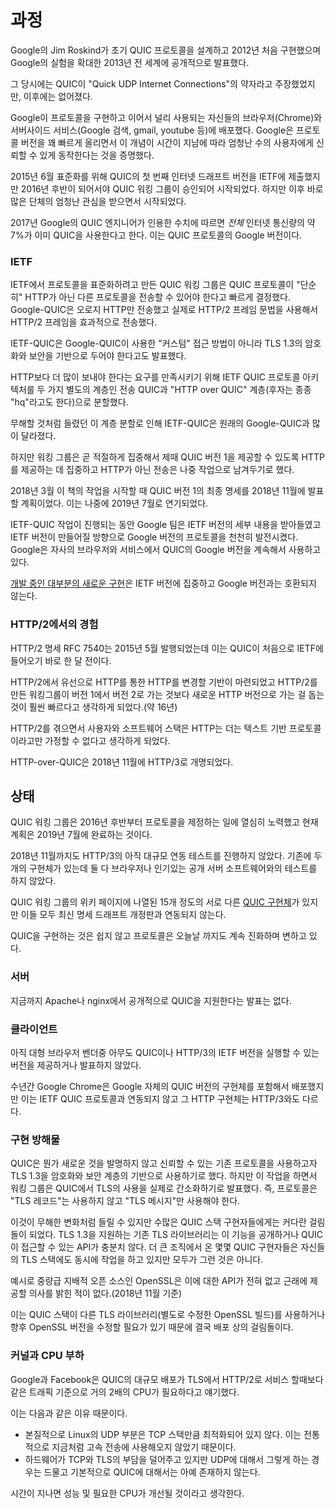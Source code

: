 # 과정



Google의 Jim Roskind가 초기 QUIC 프로토콜을 설계하고 2012년 처음 구현했으며 Google의 실험을 확대한 2013년 전 세계에 공개적으로 발표했다.

그 당시에는 QUIC이 "Quick UDP Internet Connections"의 약자라고 주장했었지만, 이후에는 없어졌다.

Google이 프로토콜을 구현하고 이어서 널리 사용되는 자신들의 브라우저\(Chrome\)와 서버사이드 서비스\(Google 검색, gmail, youtube 등\)에 배포했다. Google은 프로토콜 버전을 꽤 빠르게 올리면서 이 개념이 시간이 지남에 따라 엄청난 수의 사용자에게 신뢰할 수 있게 동작한다는 것을 증명했다.

2015년 6월 표준화를 위해 QUIC의 첫 번째 인터넷 드래프트 버전을 IETF에 제출했지만 2016년 후반이 되어서야 QUIC 워킹 그룹이 승인되어 시작되었다. 하지만 이후 바로 많은 단체의 엄청난 관심을 받으면서 시작되었다.

2017년 Google의 QUIC 엔지니어가 인용한 수치에 따르면 _전체_ 인터넷 통신량의 약 7%가 이미 QUIC을 사용한다고 한다. 이는 QUIC 프로토콜의 Google 버전이다.



### IETF

IETF에서 프로토콜을 표준화하려고 만든 QUIC 워킹 그룹은 QUIC 프로토콜이 "단순히" HTTP가 아닌 다른 프로토콜을 전송할 수 있어야 한다고 빠르게 결정했다. Google-QUIC은 오로지 HTTP만 전송했고 실제로 HTTP/2 프레임 문법을 사용해서 HTTP/2 프레임을 효과적으로 전송했다.

IETF-QUIC은 Google-QUIC이 사용한 "커스텀" 접근 방법이 아니라 TLS 1.3의 암호화와 보안을 기반으로 두어야 한다고도 발표했다.

HTTP보다 더 많이 보내야 한다는 요구를 만족시키기 위해 IETF QUIC 프로토콜 아키텍처를 두 가지 별도의 계층인 전송 QUIC과 "HTTP over QUIC" 계층\(후자는 종종 "hq"라고도 한다\)으로 분할했다.

무해할 것처럼 들렸던 이 계층 분할로 인해 IETF-QUIC은 원래의 Google-QUIC과 많이 달라졌다.

하지만 워킹 그룹은 곧 적절하게 집중해서 제때 QUIC 버전 1을 제공할 수 있도록 HTTP를 제공하는 데 집중하고 HTTP가 아닌 전송은 나중 작업으로 남겨두기로 했다.

2018년 3월 이 책의 작업을 시작할 때 QUIC 버전 1의 최종 명세를 2018년 11월에 발표 할 계획이었다. 이는 나중에 2019년 7월로 연기되었다.

IETF-QUIC 작업이 진행되는 동안 Google 팀은 IETF 버전의 세부 내용을 받아들였고 IETF 버전이 만들어질 방향으로 Google 버전의 프로토콜을 천천히 발전시켰다. Google은 자사의 브라우저와 서비스에서 QUIC의 Google 버전을 계속해서 사용하고 있다.

[개발 중인 대부분의 새로운 구현](https://github.com/quicwg/base-drafts/wiki/Implementations)은 IETF 버전에 집중하고 Google 버전과는 호환되지 않는다.

### HTTP/2에서의 경험

HTTP/2 명세 RFC 7540는 2015년 5월 발행되었는데 이는 QUIC이 처음으로 IETF에 들어오기 바로 한 달 전이다.

HTTP/2에서 유선으로 HTTP를 통한 HTTP를 변경할 기반이 마련되었고 HTTP/2를 만든 워킹그룹이 버전 1에서 버전 2로 가는 것보다 새로운 HTTP 버전으로 가는 걸 돕는 것이 훨씬 빠르다고 생각하게 되었다.\(약 16년\)

HTTP/2를 겪으면서 사용자와 소프트웨어 스택은 HTTP는 더는 텍스트 기반 프로토콜이라고만 가정할 수 없다고 생각하게 되었다.

HTTP-over-QUIC은 2018년 11월에 HTTP/3로 개명되었다.  




## 상태

QUIC 워킹 그룹은 2016년 후반부터 프로토콜을 제정하는 일에 열심히 노력했고 현재 계획은 2019년 7월에 완료하는 것이다.

2018년 11월까지도 HTTP/3의 아직 대규모 연동 테스트를 진행하지 않았다. 기존에 두 개의 구현체가 있는데 둘 다 브라우저나 인기있는 공개 서버 소프트웨어와의 테스트를 하지 않았다.

QUIC 워킹 그룹의 위키 페이지에 나열된 15개 정도의 서로 다른 [QUIC 구현체](https://github.com/curl/curl/wiki/QUIC-implementation)가 있지만 이들 모두 최신 명세 드래프트 개정판과 연동되지 않는다.

QUIC을 구현하는 것은 쉽지 않고 프로토콜은 오늘날 까지도 계속 진화하며 변하고 있다.

### 서버

지금까지 Apache나 nginx에서 공개적으로 QUIC을 지원한다는 발표는 없다.

### 클라이언트

아직 대형 브라우저 벤더중 아무도 QUIC이나 HTTP/3의 IETF 버전을 실행할 수 있는 버전을 제공하거나 발표하지 않았다.

수년간 Google Chrome은 Google 자체의 QUIC 버전의 구현체를 포함해서 배포했지만 이는 IETF QUIC 프로토콜과 연동되지 않고 그 HTTP 구현체는 HTTP/3와도 다르다.

### 구현 방해물

QUIC은 뭔가 새로운 것을 발명하지 않고 신뢰할 수 있는 기존 프로토콜을 사용하고자 TLS 1.3을 암호화와 보안 계층의 기반으로 사용하기로 했다. 하지만 이 작업을 하면서 워킹 그룹은 QUIC에서 TLS의 사용을 실제로 간소화하기로 발표했다. 즉, 프로토콜은 "TLS 레코드"는 사용하지 않고 "TLS 메시지"만 사용해야 한다.

이것이 무해한 변화처럼 들릴 수 있지만 수많은 QUIC 스택 구현자들에게는 커다란 걸림돌이 되었다. TLS 1.3을 지원하는 기존 TLS 라이브러리는 이 기능을 공개하거나 QUIC이 접근할 수 있는 API가 충분치 않다. 더 큰 조직에서 온 몇몇 QUIC 구현자들은 자신들의 TLS 스택에도 동시에 작업을 하고 있지만 모두가 그런 것은 아니다.

예시로 중량급 지배적 오픈 소스인 OpenSSL은 이에 대한 API가 전혀 없고 근래에 제공할 의사를 밝힌 적이 없다.\(2018년 11월 기준\)

이는 QUIC 스택이 다른 TLS 라이브러리\(별도로 수정한 OpenSSL 빌드\)를 사용하거나 향후 OpenSSL 버전을 수정할 필요가 있기 때문에 결국 배포 상의 걸림돌이다.

### 커널과 CPU 부하

Google과 Facebook은 QUIC의 대규모 배포가 TLS에서 HTTP/2로 서비스 할때보다 같은 트래픽 기준으로 거의 2배의 CPU가 필요하다고 얘기했다.

이는 다음과 같은 이유 때문이다.

* 본질적으로 Linux의 UDP 부분은 TCP 스택만큼 최적화되어 있지 않다. 이는 전통적으로 지금처럼 고속 전송에 사용해오지 않았기 때문이다.
* 하드웨어가 TCP와 TLS의 부담을 덜어주고 있지만 UDP에 대해서 그렇게 하는 경우는 드물고 기본적으로 QUIC에 대해서는 아예 존재하지 않는다.

시간이 지나면 성능 및 필요한 CPU가 개선될 것이라고 생각한다.



